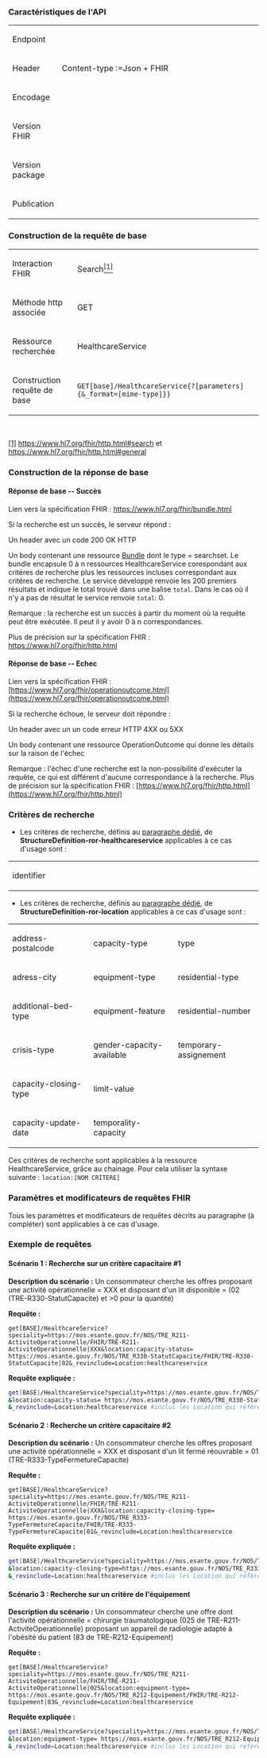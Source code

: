 <!-- ## Recherche d'offre avec données capacitaires -->

### Caractéristiques de l'API
<table width="100%">
<tbody>
<tr>
<td width="18%">
<p>Endpoint</p>
</td>
<td width="81%">
<p>&nbsp;</p>
</td>
</tr>
<tr>
<td width="18%">
<p>Header</p>
</td>
<td width="81%">
<p>Content-type&nbsp;:=Json + FHIR</p>
</td>
</tr>
<tr>
<td width="18%">
<p>Encodage</p>
</td>
<td width="81%">
<p>&nbsp;</p>
</td>
</tr>
<tr>
<td width="18%">
<p>Version FHIR</p>
</td>
<td width="81%">
<p>&nbsp;</p>
</td>
</tr>
<tr>
<td width="18%">
<p>Version package</p>
</td>
<td width="81%">
<p>&nbsp;</p>
</td>
</tr>
<tr>
<td width="18%">
<p>Publication</p>
</td>
<td width="81%">
<p>&nbsp;</p>
</td>
</tr>
</tbody>
</table>

### Construction de la requête de base

<table>
<tbody>
<tr>
<td width="141">
<p>Interaction FHIR</p>
</td>
<td width="538">
<p>Search<a href="#_ftn1" name="_ftnref1"><sup>[1]</sup></a></p>
</td>
</tr>
<tr>
<td width="141">
<p>M&eacute;thode http associ&eacute;e</p>
</td>
<td width="538">
<p>GET</p>
</td>
</tr>
<tr>
<td width="141">
<p>Ressource recherch&eacute;e</p>
</td>
<td width="538">
<p>HealthcareService</p>
</td>
</tr>
<tr>
<td width="141">
<p>Construction requ&ecirc;te de base</p>
</td>
<td width="538">
<p><code>GET[base]/HealthcareService{?[parameters]{&amp;_format=[mime-type]}}</code></p>
</td>
</tr>
</tbody>
</table>
<p>&nbsp;</p>
<p><a href="#_ftnref1" name="_ftn1">[1]</a> <a href="https://www.hl7.org/fhir/http.html#search">https://www.hl7.org/fhir/http.html#search</a> et <a href="https://www.hl7.org/fhir/http.html#general">https://www.hl7.org/fhir/http.html#general</a></p>

### Construction de la réponse de base

#### Réponse de base -- Succès

Lien vers la spécification FHIR : <https://www.hl7.org/fhir/bundle.html>

Si la recherche est un succès, le serveur répond :

Un header avec un code 200 OK HTTP

Un body contenant une ressource [Bundle]( https://www.hl7.org/fhir/bundle.html) dont le type = searchset. Le bundle encapsule 0 à n ressources HealthcareService corespondant aux critères de recherche plus les ressources incluses correspondant aux critères de recherche. Le service développé renvoie les 200 premiers résultats et indique le total trouvé dans une balise `total`. Dans le cas où il n'y a pas de résultat le service renvoie `total`: 0.

Remarque : la recherche est un succès à partir du moment où la requête
peut être exécutée. Il peut il y avoir 0 à n correspondances.

Plus de précision sur la spécification FHIR :
https://www.hl7.org/fhir/http.html

#### Réponse de base -- Echec

Lien vers la spécification FHIR :
[https://www.hl7.org/fhir/operationoutcome.html](https://www.hl7.org/fhir/operationoutcome.html)

Si la recherche échoue, le serveur doit répondre :

Un header avec un un code erreur HTTP 4XX ou 5XX

Un body contenant une ressource OperationOutcome qui donne les
détails sur la raison de l'échec

Remarque : l'échec d'une recherche est la non-possibilité d'exécuter la
requête, ce qui est différent d'aucune correspondance à la recherche.
Plus de précision sur la spécification FHIR :
[https://www.hl7.org/fhir/http.html](https://www.hl7.org/fhir/http.html)

### Critères de recherche

-   Les critères de recherche, définis au [paragraphe dédié](./specifications_techniques.html#structuredefinition-ror-healthcareservice), de
    **StructureDefinition-ror-healthcareservice** applicables à ce cas
    d'usage sont :
<table>
<tbody>
<tr>
<td width="230">
<p>identifier</p>
</td>
<td width="230">
<p>&nbsp;</p>
</td>
<td width="230">
<p>&nbsp;</p>
</td>
</tr>
</tbody>
</table>

-   Les critères de recherche, définis au [paragraphe dédié](./specifications_techniques.html#structuredefinition-ror-location), de
    **StructureDefinition-ror-location** applicables à ce cas d'usage
    sont :
<table>
<tbody>
<tr>
<td width="230">
<p>address-postalcode</p>
</td>
<td width="230">
<p>capacity-type</p>
</td>
<td width="230">
<p>type</p>
</td>
</tr>
<tr>
<td width="230">
<p>adress-city</p>
</td>
<td width="230">
<p>equipment-type</p>
</td>
<td width="230">
<p>residential-type</p>
</td>
</tr>
<tr>
<td width="230">
<p>additional-bed-type</p>
</td>
<td width="230">
<p>equipment-feature</p>
</td>
<td width="230">
<p>residential-number</p>
</td>
</tr>
<tr>
<td width="230">
<p>crisis-type</p>
</td>
<td width="230">
<p>gender-capacity-available</p>
</td>
<td width="230">
<p>temporary-assignement</p>
</td>
</tr>
<tr>
<td width="230">
<p>capacity-closing-type</p>
</td>
<td width="230">
<p>limit-value</p>
</td>
<td width="230">
<p>&nbsp;</p>
</td>
</tr>
<tr>
<td width="230">
<p>capacity-update-date</p>
</td>
<td width="230">
<p>temporality-capacity</p>
</td>
<td width="230">
<p>&nbsp;</p>
</td>
</tr>
</tbody>
</table>

Ces critères de recherche sont applicables à la ressource
HealthcareService, grâce au chainage. Pour cela utiliser la syntaxe
suivante : `location:[NOM CRITERE]`

### Paramètres et modificateurs de requêtes FHIR

Tous les paramètres et modificateurs de requêtes décrits au paragraphe (à compléter)
sont applicables à ce cas d'usage.

### Exemple de requêtes

#### Scénario 1 : Recherche sur un critère capacitaire #1

**Description du scénario :** Un consommateur cherche les offres proposant une activité opérationnelle = XXX et disposant d\'un lit disponible = (02 (TRE-R330-StatutCapacite) et \>0 pour la quantité)

**Requête :**

`get[BASE]/HealthcareService?speciality=https://mos.esante.gouv.fr/NOS/TRE_R211-ActiviteOperationnelle/FHIR/TRE-R211-ActiviteOperationnelle|XXX&location:capacity-status= https://mos.esante.gouv.fr/NOS/TRE_R330-StatutCapacite/FHIR/TRE-R330-StatutCapacite|02&_revinclude=Location:healthcareservice`

**Requête expliquée :**

```sh
get[BASE]/HealthcareService?speciality=https://mos.esante.gouv.fr/NOS/TRE_R211-ActiviteOperationnelle/FHIR/TRE-R211-ActiviteOperationnelle|XXX #critère de recherche sur l’activité opérationnelle
&location:capacity-status= https://mos.esante.gouv.fr/NOS/TRE_R330-StatutCapacite/FHIR/TRE-R330-StatutCapacite|02 #critère de recherche sur la disponibilité d’un lit
&_revinclude=Location:healthcareservice #inclus les Location qui référencent les HealthcareService
```
#### Scénario 2 : Recherche un critère capacitaire #2

**Description du scénario :** Un consommateur cherche les offres proposant une activité opérationnelle = XXX et disposant d\'un lit fermé réouvrable = 01 (TRE-R333-TypeFermetureCapacite)

**Requête :**

`get[BASE]/HealthcareService?speciality=https://mos.esante.gouv.fr/NOS/TRE_R211-ActiviteOperationnelle/FHIR/TRE-R211-ActiviteOperationnelle|XXX&location:capacity-closing-type= https://mos.esante.gouv.fr/NOS/TRE_R333-TypeFermetureCapacite/FHIR/TRE-R333-TypeFermetureCapacite|01&_revinclude=Location:healthcareservice`

**Requête expliquée :**

```sh
get[BASE]/HealthcareService?speciality=https://mos.esante.gouv.fr/NOS/TRE_R211-ActiviteOperationnelle/FHIR/TRE-R211-ActiviteOperationnelle|XXX #critère de recherche sur l’activité opérationnelle
&location:capacity-closing-type=https://mos.esante.gouv.fr/NOS/TRE_R333-TypeFermetureCapacite/FHIR/TRE-R333-TypeFermetureCapacite|01 #critère de recherche sur le lit fermé réouvrable
&_revinclude=Location:healthcareservice #inclus les Location qui référencent les HealthcareService
```
#### Scénario 3 : Recherche sur un critère de l'équipement

**Description du scénario :** Un consommateur cherche une offre dont l'activité opérationnelle = chirurgie traumatologique (025 de
TRE-R211-ActiviteOperationnelle) proposant un appareil de radiologie adapté à l\'obésité du patient (83 de TRE-R212-Equipement)

**Requête :**

`get[BASE]/HealthcareService?speciality=https://mos.esante.gouv.fr/NOS/TRE_R211-ActiviteOperationnelle/FHIR/TRE-R211-ActiviteOperationnelle|025&location:equipment-type= https://mos.esante.gouv.fr/NOS/TRE_R212-Equipement/FHIR/TRE-R212-Equipement|83&_revinclude=Location:healthcareservice`

**Requête expliquée :**

```sh
get[BASE]/HealthcareService?speciality=https://mos.esante.gouv.fr/NOS/TRE_R211-ActiviteOperationnelle/FHIR/TRE-R211-ActiviteOperationnelle|025 #critère de recherche sur l’offre de chirurgie traumatologique
&location:equipment-type= https://mos.esante.gouv.fr/NOS/TRE_R212-Equipement/FHIR/TRE-R212-Equipement|83 #critère de recherche sur l’appareil de radiologie adapté à l’obésité du patient
&_revinclude=Location:healthcareservice #inclus les Location qui référencent les HealthcareService
```